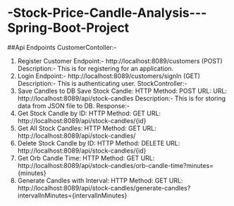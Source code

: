 # -Stock-Price-Candle-Analysis---Spring-Boot-Project

##Api Endpoints
CustomerContoller:-
1. Register Customer
Endpoint:- http://localhost:8089/customers (POST)
Description:- This is for registering for an application.
2. Login
Endpoint:- http://localhost:8089/customers/signIn (GET)
Description:- This is authenticating user.
StockController:-
3. Save Candles to DB
Save Stock Candle:
HTTP Method: POST
URL: URL: http://localhost:8089/api/stock-candles
Description:- This is for storing data from JSON file to DB.
Response:-
4. Get Stock Candle by ID:
HTTP Method: GET
URL: http://localhost:8089/api/stock-candles/{id}
5. Get All Stock Candles:
HTTP Method: GET
URL: http://localhost:8089/api/stock-candles/
6. Delete Stock Candle by ID:
HTTP Method: DELETE
URL: http://localhost:8089/api/stock-candles/{id}
7. Get Orb Candle Time:
HTTP Method: GET
URL: http://localhost:8089/api/stock-candles/orb-candle-time?minutes={minutes}
8. Generate Candles with Interval:
HTTP Method: GET
URL: http://localhost:8089/api/stock-candles/generate-candles?intervalInMinutes={intervalInMinutes}

